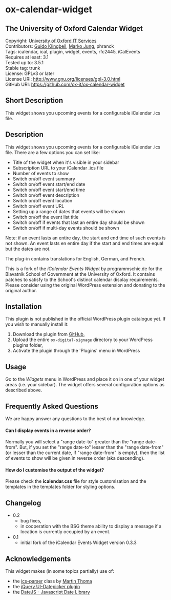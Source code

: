 # ox-calendar-widget  
## The University of Oxford Calendar Widget
Copyright: [University of Oxford IT Services](http://www.it.ox.ac.uk)  
Contributors: [Guido Klingbeil](http://www.gklingbeil.net), [Marko Jung](http://mjung.net), phranck  
Tags: icalendar, ical, plugin, widget, events, rfc2445, iCalEvents  
Requires at least: 3.1  
Tested up to: 3.5.1  
Stable tag: trunk  
License: GPLv3 or later  
License URI: http://www.gnu.org/licenses/gpl-3.0.html    
GitHub URI: https://github.com/ox-it/ox-calendar-widget  


## Short Description

This widget shows you upcoming events for a configurable iCalendar .ics file.


## Description

This widget shows you upcoming events for a configurable iCalendar .ics file. There are a few options you can set like:

* Title of the widget when it's visible in your sidebar
* Subscription URL to your iCalendar .ics file
* Number of events to show
* Switch on/off event summary
* Switch on/off event start/end date
* Switch on/off event start/end time
* Switch on/off event description
* Switch on/off event location
* Switch on/off event URL
* Setting up a range of dates that events will be shown
* Switch on/off the event list title
* Switch on/off if events that last an entire day should be shown
* Switch on/off if multi-day events should be shown

Note: if an event lasts an entire day, the start and end time of such events is not shown. An event lasts en entire day if the start and end times are equal but the dates are not.

The plug-in contains translations for English, German, and French.

This is a fork of the *iCalendar Events Widget* by programmschie.de for the
Blavatnik School of Government at the University of Oxford. It contains patches to satisfy to the School's distinct calendar display requirements. Please consider using the original WordPress extension and donating to the original author.


## Installation

This plugin is not published in the official WordPress plugin catalogue yet. If you wish to manually install it:

1. Download the plugin from [GitHub](https://github.com/ox-it/ox-calendar-widget),
1. Upload the entire `ox-digital-signage` directory to your WordPress plugins folder, 
1. Activate the plugin through the 'Plugins' menu in WordPress


## Usage

Go to the *Widgets* menu in WordPress and place it on in one of your widget areas (i.e. your sidebar). The widget offers several configuration options as described above.


## Frequently Asked Questions 

We are happy answer any questions to the best of our knowledge.

#### Can I display events in a reverse order?
Normally you will select a "range date-to" greater than the "range date-from". But, if you set the "range date-to" lesser than the "range date-from" (or lesser than the current date, if "range date-from" is empty), then the list of events to show will be given in reverse order (aka descending).

#### How do I customise the output of the widget?
Please check the **icalendar.css** file for style customisation and the templates in the templates folder for styling options.


## Changelog 

* 0.2 
  * bug fixes,
  * in cooperation with the BSG theme ability to display a message if a location is currently occupied by an event.
* 0.1
  * initial fork of the iCalendar Events Widget version 0.3.3


## Acknowledgements 

This widget makes (in some topics partially) use of:

* the [ics-parser](http://code.google.com/p/ics-parser/) class by [Martin Thoma](http://martin-thoma.de)
* the [jQuery UI-Datepicker plugin](http://jqueryui.com/demos/datepicker/)
* the [DateJS - Javascript Date Library](http://www.datejs.com/)
